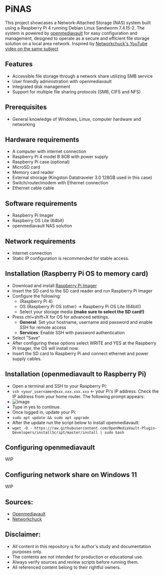 # PiNAS

This project showcases a Network-Attached Storage (NAS) system built using a Raspberry Pi 4 running Debian Linux Sandworm 7.4.15-2. The system is powered by <a href="https://www.openmediavault.org">openmediavault</a> for easy configuration and management, designed to operate as a secure and efficient file storage solution on a local area network. Inspired by <a href ="https://youtu.be/gyMpI8csWis?si=il20hzJr9_SuEvVr">Networkchuck's YouTube video on the same subject </a>

## Features

* Accessible file storage through a network share utilizing SMB service
* User friendly administration with openmediavault
* Integrated disk management
* Support for multiple file sharing protocols (SMB, CIFS and NFS)

## Prerequisites

* General knowledge of Windows, Linux, computer hardware and networking

## Hardware requirements

* A computer with internet connection
* Raspberry Pi 4 model B 8GB with power supply
* Raspberry Pi case (optional)
* MicroSD card
* Memory card reader
* External strorage (Kingston Datatraveler 3.0 128GB used in this case)
* Switch/router/modem with Ethernet connection
* Ethernet cable cable

## Software requirements

* Raspberry Pi Imager
* Raspberry OS Lite (64bit)
* openmediavault NAS solution

## Network requirements

* Internet connection
* Static IP configuration is recommended for stable access.

## Installation (Raspberry Pi OS to memory card)

* Download and install <a href="https://www.raspberrypi.com/software/">Raspberry Pi Imager<a>
* Insert the SD card to the SD card reader and run Raspberry Pi Imager
* Configure the following:
  *  (Raspberry Pi 4)
  *  OS (Raspberry Pi OS (other) -> Raspberry Pi OS Lite (64bit))
  * Select your storage media **(make sure to select the SD card!)**
* Press ctrl+shift+X for OS for advanced settings.
  * **General**: Set your hostname, username and password and enable SSH for remote access
  * **Services**: Enable SSH with password authentication
* Select "Save"
* After configuring these options select WRITE and YES at the Raspberry Pi Imager, the OS will install now.
* Insert the SD card to Raspberry Pi and connect ethernet and power supply cables.

## Installation (openmediavault to Raspberry Pi)

* Open a terminal and SSH to your Raspberry Pi:
* `ssh <your_username>@xxx.xxx.xxx.xxx` <- your Pi's IP address. Check the IP address from your home router. The following prompt appears:
* ![image](https://github.com/user-attachments/assets/9fa86a1a-32ca-4d89-b0bf-bb4e2e736dc1)
* Type in yes to continue.
* Once logged in, update your Pi:
* `sudo apt update && sudo apt upgrade`
* After the update run the script below to install openmediavault:
* `wget -O - https://raw.githubusercontent.com/OpenMediaVault-Plugin-Developers/installScript/master/install | sudo bash`

## Configuring openmediavault

WIP

## Configuring network share on Windows 11

WIP

## Sources:

* <a href="https://www.openmediavault.org">Openmediavault</a>
* <a href="https://academy.networkchuck.com">Networkchuck</a>

## **Disclaimer:**

* All content in this repository is for author's study and documentation purposes only.
* The contents are not intended for production or educational use.
* Always verify sources and review scripts before running them.
* All referenced content belong to their rightful owners.
